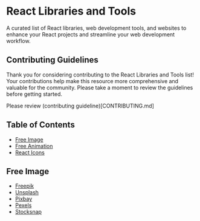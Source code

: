 # React Libraries and Tools
A curated list of React libraries, web development tools, and websites to enhance your React projects and streamline your web development workflow.

## Contributing Guidelines

Thank you for considering contributing to the React Libraries and Tools list! Your contributions help make this resource more comprehensive and valuable for the community. Please take a moment to review the guidelines before getting started.

Please review (contributing guideline)[CONTRIBUTING.md]

## Table of Contents

- [Free Image](#free-image)
- [Free Animation](#free-animation)
- [React Icons](#react-icons)

## Free Image

- [Freepik](https://www.freepik.com/)
- [Unsplash](https://unsplash.com/)
- [Pixbay](https://pixabay.com/)
- [Pexels](https://www.pexels.com/)
- [Stocksnap](https://stocksnap.io/)
